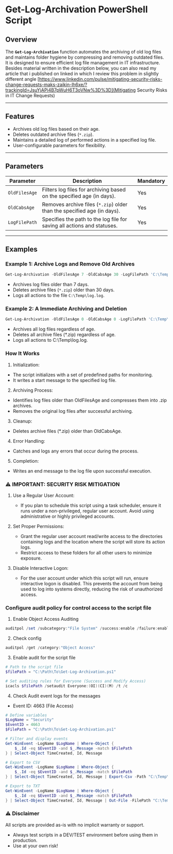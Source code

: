 # Get-Log-Archivation PowerShell Script

## Overview
The **`Get-Log-Archivation`** function automates the archiving of old log files and maintains folder hygiene by compressing and removing outdated files. It is designed to ensure efficient log file management in IT infrastructure.
Besides material written in the description below, you can also read my article that i published on linked in which I review this problem in slightly different angle [https://www.linkedin.com/pulse/mitigating-security-risks-change-requests-maks-zaikin-lh6xe/?trackingId=JsuYjAPi4B7pWuH6T3oVNw%3D%3D](Mitigating Security Risks in IT Change Requests)

---

## Features
- Archives old log files based on their age.
- Deletes outdated archive files (`*.zip`).
- Maintains a detailed log of performed actions in a specified log file.
- User-configurable parameters for flexibility.

---

## Parameters
| Parameter       | Description                                                                 | Mandatory |
|-----------------|-----------------------------------------------------------------------------|-----------|
| `OldFilesAge`   | Filters log files for archiving based on the specified age (in days).       | Yes       |
| `OldCabsAge`    | Removes archive files (`*.zip`) older than the specified age (in days).     | Yes       |
| `LogFilePath`   | Specifies the path to the log file for saving all actions and statuses.     | Yes       |

---

## Examples

### Example 1: Archive Logs and Remove Old Archives
```powershell
Get-Log-Archivation -OldFilesAge 7 -OldCabsAge 30 -LogFilePath 'C:\Temp\log.log'
```

- Archives log files older than 7 days.
- Deletes archive files (`*.zip`) older than 30 days.
- Logs all actions to the file `C:\Temp\log.log`.

### Example 2: A Immediate Archiving and Deletion
```powershell
Get-Log-Archivation -OldFilesAge 0 -OldCabsAge 0 -LogFilePath 'C:\Temp\log.log'
```

- Archives all log files regardless of age.
- Deletes all archive files (*.zip) regardless of age.
- Logs all actions to C:\Temp\log.log.

### How It Works

1. Initialization:
  - The script initializes with a set of predefined paths for monitoring.
  - It writes a start message to the specified log file.

2. Archiving Process:
  - Identifies log files older than OldFilesAge and compresses them into .zip archives.
  - Removes the original log files after successful archiving.

3. Cleanup:
  - Deletes archive files (*.zip) older than OldCabsAge.

4. Error Handling:
  - Catches and logs any errors that occur during the process.

5. Completion:
  - Writes an end message to the log file upon successful execution.

### ⚠️ IMPORTANT: SECURITY RISK MITIGATION

1. Use a Regular User Account:
   - If you plan to schedule this script using a task scheduler, ensure it runs under a non-privileged, regular user account. Avoid using administrative or highly privileged accounts.

2. Set Proper Permissions:
   - Grant the regular user account read/write access to the directories containing logs and the location where the script will store its action logs.
   - Restrict access to these folders for all other users to minimize exposure.

3. Disable Interactive Logon:
   - For the user account under which this script will run, ensure interactive logon is disabled. This prevents the account from being used to log into systems directly, reducing the risk of unauthorized access.

### Configure audit policy for control access to the script file

1. Enable Object Access Auditing
```powershell
auditpol /set /subcategory:"File System" /success:enable /failure:enable
```

2. Check config
```powershell
auditpol /get /category:"Object Access"
```

3. Enable audit for the script file
```powershell
# Path to the script file
$filePath = "C:\Path\To\Get-Log-Archivation.ps1"

# Set auditing rules for Everyone (Success and Modify Access)
icacls $filePath /setaudit Everyone:(OI)(CI)(M) /t /c
```

4. Check Audit event logs for the messages

- Event ID: 4663 (File Access)

```powershell
# Define variables
$LogName = "Security"
$EventID = 4663
$FilePath = "C:\Path\To\Get-Log-Archivation.ps1"

# Filter and display events
Get-WinEvent -LogName $LogName | Where-Object {
    $_.Id -eq $EventID -and $_.Message -match $FilePath
} | Select-Object TimeCreated, Id, Message

# Export to CSV
Get-WinEvent -LogName $LogName | Where-Object {
    $_.Id -eq $EventID -and $_.Message -match $FilePath
} | Select-Object TimeCreated, Id, Message | Export-Csv -Path "C:\Temp\FilteredEvents.csv" -NoTypeInformation

# Export to TXT
Get-WinEvent -LogName $LogName | Where-Object {
    $_.Id -eq $EventID -and $_.Message -match $FilePath
} | Select-Object TimeCreated, Id, Message | Out-File -FilePath "C:\Temp\FilteredEvents.txt"

```

### ⚠️ Disclaimer

 All scripts are provided as-is with no implicit warranty or support.

- Always test scripts in a DEV/TEST environment before using them in production.
- Use at your own risk!
